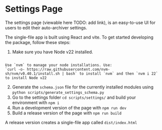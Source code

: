 # Settings Page

The settings page (viewable here TODO: add link), is an easy-to-use UI for users to edit their auto-archiver settings.

The single-file app is built using React and vite. To get started developing the package, follow these steps:

1. Make sure you have Node v22 installed.

```{note} Tip: if you don't have node installed:

Use `nvm` to manage your node installations. Use: 
`curl -o- https://raw.githubusercontent.com/nvm-sh/nvm/v0.40.1/install.sh | bash` to install `nvm` and then `nvm i 22` to install Node v22
```

2. Generate the `schema.json` file for the currently installed modules using `python scripts/generate_settings_schema.py`
3. Go to the settings folder `cd scripts/settings/` and build your environment with `npm i`
4. Run a development version of the page with `npm run dev`
5. Build a release version of the page with `npm run build`

A release version creates a single-file app called `dist/index.html`